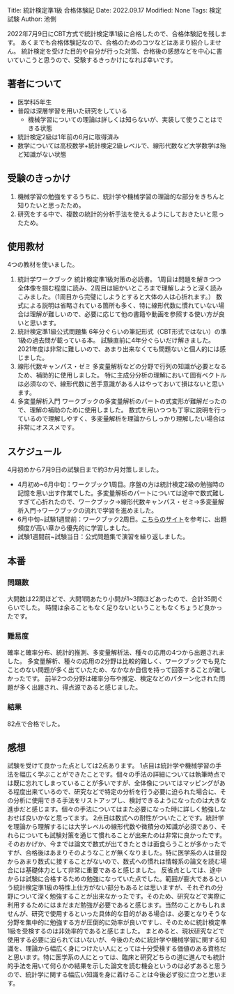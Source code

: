 Title: 統計検定準1級 合格体験記
Date: 2022.09.17
Modified: None
Tags: 検定試験
Author: 池側

2022年7月9日にCBT方式で統計検定準1級に合格したので、合格体験記を残します。
あくまでも合格体験記なので、合格のためのコツなどはあまり紹介しません。
統計検定を受けた目的や自分が行った対策、合格後の感想などを中心に書いていこうと思うので、受験するきっかけになれば幸いです。

## 著者について
- 医学科5年生
- 普段は深層学習を用いた研究をしている
    - 機械学習についての理論は詳しくは知らないが、実装して使うことはできる状態
- 統計検定2級は1年前の6月に取得済み
- 数学については高校数学+統計検定2級レベルで、線形代数など大学数学は殆ど知識がない状態

## 受験のきっかけ
1. 機械学習の勉強をするうちに、統計学や機械学習の理論的な部分をきちんと知りたいと思ったため。
2. 研究をする中で、複数の統計的分析手法を使えるようにしておきたいと思ったため。

## 使用教材
4つの教材を使いました。
1. 統計学ワークブック
統計検定準1級対策の必読書。
1周目は問題を解きつつ全体像を掴む程度に読み、2周目は細かいところまで理解しようと深く読みこみました。（1周目から完璧にしようとすると大体の人は心折れます。）
数式による説明は省略されている箇所も多く、特に線形代数に慣れていない場合は理解が難しいので、必要に応じて他の書籍や動画を参照する使い方が良いと思います。
2. 統計検定準1級公式問題集
6年分ぐらいの筆記形式（CBT形式ではない）の準1級の過去問が載っている本。
試験直前に4年分ぐらいだけ解きました。
2021年度は非常に難しいので、あまり出来なくても問題ないと個人的には感じました。
3. 線形代数キャンパス・ゼミ
多変量解析などの分野で行列の知識が必要となるため、補助的に使用しました。
特に主成分分析の理解において固有ベクトルは必須なので、線形代数に苦手意識がある人はやっておいて損はないと思います。
4. 多変量解析入門
ワークブックの多変量解析のパートの式変形が難解だったので、理解の補助のために使用しました。
数式を用いつつも丁寧に説明を行っているので理解しやすく、多変量解析を理論からしっかり理解したい場合は非常にオススメです。

## スケジュール
4月初めから7月9日の試験日まで約3か月対策しました。
- 4月初め~6月中旬：ワークブック1周目。序盤の方は統計検定2級の勉強時の記憶を思い出す作業でした。多変量解析のパートについては途中で数式難しすぎて心折れたので、ワークブック→線形代数キャンパス・ゼミ→多変量解析入門→ワークブックの流れで学習を進めました。
- 6月中旬~試験1週間前：ワークブック2周目。[こちらのサイト](https://mimikousi.com/statistical-certificate-pre1-book/)を参考に、出題頻度が高い章から優先的に学習しました。
- 試験1週間前~試験当日：公式問題集で演習を繰り返しました。

## 本番
### 問題数
大問数は22問ほどで、大問1問あたり小問が1~3問ほどあったので、合計35問ぐらいでした。
時間は余ることもなく足りないということもなくちょうど良かったです。
### 難易度
確率と確率分布、統計的推測、多変量解析法、種々の応用の4つから出題されました。
多変量解析、種々の応用の2分野は比較的難しく、ワークブックでも見たことのない問題が多く出ていたため、なかなか自信を持って回答することが難しかったです。
前半2つの分野は確率分布や推定、検定などのパターン化された問題が多く出題され、得点源であると感じました。
### 結果
82点で合格でした。

## 感想
試験を受けて良かった点としては2点あります。
1点目は統計学や機械学習の手法を幅広く学ぶことができたことです。個々の手法の詳細については執筆時点では既に忘れてしまっていることが多いですが、全体像についてはマッピングがある程度出来ているので、研究などで特定の分析を行う必要に迫られた場合に、その分析に使用できる手法をリストアップし、検討できるようになったのは大きな進歩だと感じます。個々の手法についてはまた必要になった時に詳しく勉強しなおせば良いかなと思ってます。
2点目は数式への耐性がついたことです。統計学を理論から理解するには大学レベルの線形代数や微積分の知識が必須であり、それらについても試験対策を通じて慣れることが出来たのは非常に良かったです。そのおかげか、今までは論文で数式が出てきたときは面食らうことが多かったですが、合格後はあまりそのようなことが無くなりました。特に医学系の人は普段からあまり数式に接することがないので、数式への慣れは情報系の論文を読む場合には基礎体力として非常に重要であると感じました。
反省点としては、途中からは試験に合格するための勉強になっていた点でした。範囲が膨大であるという統計検定準1級の特性上仕方がない部分もあるとは思いますが、それぞれの分野について深く勉強することが出来なかったです。そのため、研究などで実際に利用するためにはまだまだ勉強が必要であると感じます。当然のことかもしれませんが、研究で使用するといった具体的な目的がある場合は、必要となりそうな分野を集中的に勉強する方が圧倒的に効率が良いですし、そのために統計検定準1級を受検するのは非効率的であると感じました。
まとめると、現状研究などで使用する必要に迫られてはいないが、今後のために統計学や機械学習に関する知識を、理論から幅広く身につけたい人にとっては十分受検する価値のある資格だと思います。特に医学系の人にとっては、臨床と研究どちらの道に進んでも統計的手法を用いて何らかの結果を示した論文を読む機会というのは必ずあると思うので、統計学に関する幅広い知識を身に着けることは今後必ず役に立つと思います。